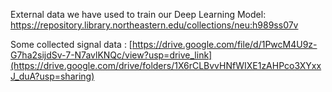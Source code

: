 External data we have used to train our Deep Learning Model:
https://repository.library.northeastern.edu/collections/neu:h989ss07v

Some collected signal data :
[https://drive.google.com/file/d/1PwcM4U9z-G7ha2sijdSv-7-N7avlKNQc/view?usp=drive_link](https://drive.google.com/drive/folders/1X6rCLBvvHNfWIXE1zAHPco3XYxxJ_duA?usp=sharing)

